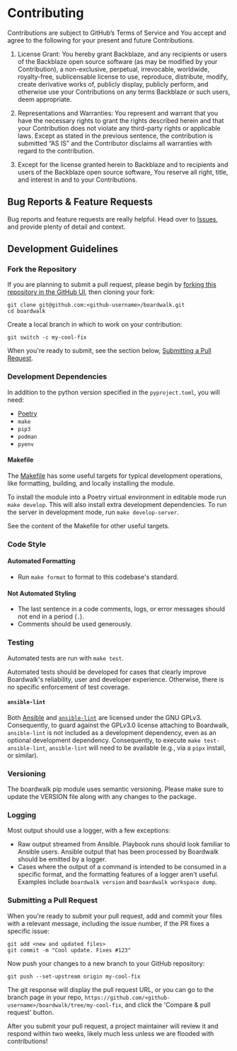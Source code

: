 # Contributing

Contributions are subject to GitHub’s Terms of Service and You accept and
agree to the following for your present and future Contributions.

1. License Grant: You hereby grant Backblaze, and any recipients or users of
the Backblaze open source software (as may be modified by your Contribution),
a non-exclusive, perpetual, irrevocable, worldwide, royalty-free,
sublicensable license to use, reproduce, distribute, modify, create derivative
works of, publicly display, publicly perform, and otherwise use your
Contributions on any terms Backblaze or such users, deem appropriate.

3. Representations and Warranties: You represent and warrant that you have the
necessary rights to grant the rights described herein and that your
Contribution does not violate any third-party rights or applicable laws.
Except as stated in the previous sentence, the contribution is submitted
“AS IS” and the Contributor disclaims all warranties with regard to the
contribution.

3. Except for the license granted herein to Backblaze and to recipients and
users of the Backblaze open source software, You reserve all right, title, and
interest in and to your Contributions.

## Bug Reports & Feature Requests

Bug reports and feature requests are really helpful. Head over to
[Issues](https://github.com/Backblaze/boardwalk/issues), and provide
plenty of detail and context.

## Development Guidelines

### Fork the Repository

If you are planning to submit a pull request, please begin by [forking this repository in the GitHub UI](https://docs.github.com/en/pull-requests/collaborating-with-pull-requests/working-with-forks/fork-a-repo), then cloning your fork:

```shell
git clone git@github.com:<github-username>/boardwalk.git
cd boardwalk
```

Create a local branch in which to work on your contribution:

```shell
git switch -c my-cool-fix
```

When you're ready to submit, see the section below, [Submitting a Pull Request](#submitting-a-pull-request).

### Development Dependencies

In addition to the python version specified in the `pyproject.toml`, you will
need:

- [Poetry](https://python-poetry.org/docs/)
- `make`
- `pip3`
- `podman`
- `pyenv`

#### Makefile

The [Makefile](./Makefile) has some useful targets for typical development
operations, like formatting, building, and locally installing the module.

To install the module into a Poetry virtual environment in editable mode run
`make develop`. This will also install extra development dependencies.
To run the server in development mode, run `make develop-server`.

See the content of the Makefile for other useful targets.

### Code Style

#### Automated Formatting

- Run `make format` to format to this codebase's standard.

#### Not Automated Styling

- The last sentence in a code comments, logs, or error messages should not end
  in a period (`.`).
- Comments should be used generously.

### Testing

Automated tests are run with `make test`.

Automated tests should be developed for cases that clearly improve Boardwalk's
reliability, user and developer experience. Otherwise, there is no specific
enforcement of test coverage.

#### `ansible-lint`

Both
[Ansible](https://github.com/ansible/ansible/tree/devel?tab=GPL-3.0-1-ov-file#readme)
and
[`ansible-lint`](https://github.com/ansible/ansible-lint?tab=GPL-3.0-1-ov-file#readme)
are licensed under the GNU GPLv3. Consequently, to guard against the GPLv3.0
license attaching to Boardwalk, `ansible-lint` is not included as a development
dependency, even as an optional development dependency. Consequently, to execute
`make test-ansible-lint`, `ansible-lint` will need to be available (e.g., via a
`pipx` install, or similar).

### Versioning

The boardwalk pip module uses semantic versioning. Please make sure to update
the VERSION file along with any changes to the package.

### Logging
Most output should use a logger, with a few exceptions:
- Raw output streamed from Ansible. Playbook runs should look familiar to
  Ansible users. Ansible output that has been processed by Boardwalk should be
  emitted by a logger.
- Cases where the output of a command is intended to be consumed in a specific
  format, and the formatting features of a logger aren't useful. Examples
  include `boardwalk version` and `boardwalk workspace dump`.

### Submitting a Pull Request

When you're ready to submit your pull request, add and commit your files with a relevant message, including the issue number, if the PR fixes a specific issue:

```shell
git add <new and updated files>
git commit -m "Cool update. Fixes #123"
```

Now push your changes to a new branch to your GitHub repository:

```shell
git push --set-upstream origin my-cool-fix
```

The git response will display the pull request URL, or you can go to the branch page in your repo, `https://github.com/<github-username>/boardwalk/tree/my-cool-fix`, and click the 'Compare & pull request' button.

After you submit your pull request, a project maintainer will review it and respond within two weeks, likely much less unless we are flooded with contributions!
